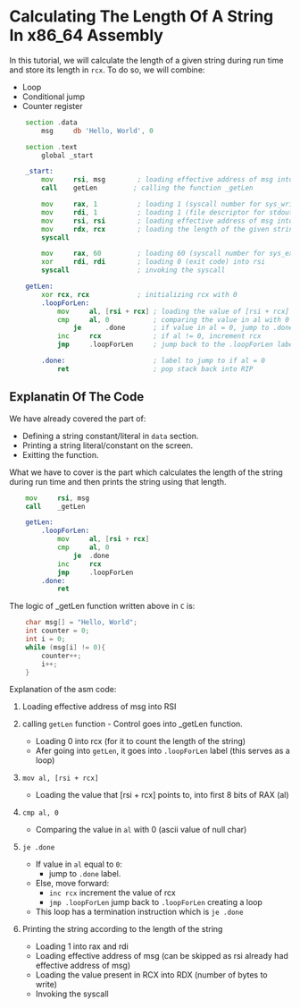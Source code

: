 # Calculating The Length Of A String In x86_64 Assembly
In this tutorial, we will calculate the length of a given string during run time and store its length in `rcx`. To do so, we will combine:
- Loop
- Conditional jump
- Counter register

```asm
    section .data
        msg     db 'Hello, World', 0

    section .text
        global _start

    _start:
        mov     rsi, msg        ; loading effective address of msg into rsi
        call    getLen         ; calling the function _getLen

        mov     rax, 1          ; loading 1 (syscall number for sys_write) into rax
        mov     rdi, 1          ; loading 1 (file descriptor for stdout) into rdi
        mov     rsi, rsi        ; loading effective address of msg into rsi
        mov     rdx, rcx        ; loading the length of the given string (number of bytes to write) into rdx
        syscall

        mov     rax, 60         ; loading 60 (syscall number for sys_exit) into rax
        xor     rdi, rdi        ; loading 0 (exit code) into rsi
        syscall                 ; invoking the syscall

    getLen:
        xor rcx, rcx            ; initializing rcx with 0
        .loopForLen:
            mov     al, [rsi + rcx] ; loading the value of [rsi + rcx] into first 8 bits of RAX
            cmp     al, 0           ; comparing the value in al with 0 (ascii value for null char)
                je      .done       ; if value in al = 0, jump to .done label which stops the loop
            inc     rcx             ; if al != 0, increment rcx
            jmp     .loopForLen     ; jump back to the .loopForLen label to execute a loop

        .done:                      ; label to jump to if al = 0
            ret                     ; pop stack back into RIP
```
## Explanatin Of The Code
We have already covered the part of:
  - Defining a string constant/literal in `data` section.
  - Printing a string literal/constant on the screen.
  - Exitting the function.

What we have to cover is the part which calculates the length of the string during run time and then prints the string using that length.
```asm
    mov     rsi, msg
    call    _getLen

    getLen:
        .loopForLen:
            mov     al, [rsi + rcx]
            cmp     al, 0
                je  .done
            inc     rcx
            jmp     .loopForLen
        .done:
            ret
```
The logic of _getLen function written above in `C` is:
```C
    char msg[] = "Hello, World";
    int counter = 0;
    int i = 0;
    while (msg[i] != 0){
        counter++;
        i++;
    }
```
Explanation of the asm code:
1. Loading effective address of msg into RSI

2. calling `getLen` function - Control goes into _getLen function.
   - Loading 0 into rcx (for it to count the length of the string)
   - Afer going into `getLen`, it goes into `.loopForLen` label (this serves as a loop)

3. `mov al, [rsi + rcx]`
   - Loading the value that [rsi + rcx] points to, into first 8 bits of RAX (al)

4. `cmp al, 0`
    - Comparing the value in `al` with 0 (ascii value of null char)

5. `je .done`
   - If value in `al` equal to `0`:
     - jump to `.done` label.
   - Else, move forward:
     - `inc rcx` increment the value of rcx
     - `jmp .loopForLen` jump back to `.loopForLen` creating a loop
   - This loop has a termination instruction which is `je .done`

6. Printing the string according to the length of the string
   - Loading 1 into rax and rdi
   - Loading effective address of msg (can be skipped as rsi already had effective address of msg)
   - Loading the value present in RCX into RDX (number of bytes to write)
   - Invoking the syscall